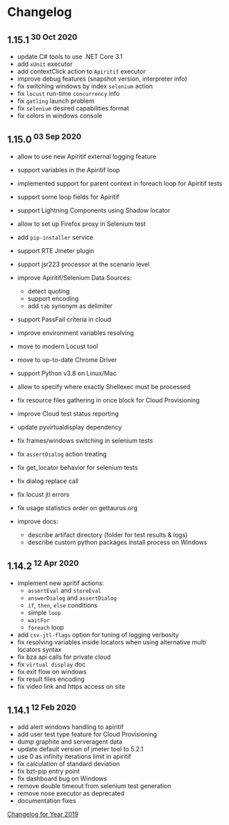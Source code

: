 # Changelog

## 1.15.1<sup> 30 Oct 2020</sup>
- update C# tools to use .NET Core 3.1
- add `xUnit` executor
- add contextClick action to `Apiritif` executor
- improve debug features (snapshot version, interpreter info)
- fix switching windows by index `selenium` action
- fix `locust` run-time `concurrency` info
- fix `gatling` launch problem
- fix `selenium` desired capabilities format
- fix colors in windows console

## 1.15.0<sup> 03 Sep 2020</sup>
- allow to use new Apiritif external logging feature
- support variables in the Apiritif loop
- implemented support for parent context in foreach loop for Apiritif tests
- support some loop fields for Apiritif
- support Lightning Components using Shadow locator
- allow to set up Firefox proxy in Selenium test
- add `pip-installer` service
- support RTE Jmeter plugin
- support jsr223 processor at the scenario level
- improve Apiritif/Selenium Data Sources:
    - detect quoting
    - support encoding
    - add `tab` synonym as delimiter
- support PassFail criteria in cloud
- improve environment variables resolving
- move to modern Locust tool
- move to up-to-date Chrome Driver
- support Python v3.8 on Linux/Mac
- allow to specify where exactly Shellexec must be processed
- fix resource files gathering in once block for Cloud Provisioning
- improve Cloud test status reporting
- update pyvirtualdisplay dependency
- fix frames/windows switching in selenium tests
- fix `assertDialog` action treating
- fix get_locator behavior for selenium tests
- fix dialog replace call
- fix locust jtl errors
- fix usage statistics order on gettaurus.org

- improve docs:
    - describe artifact directory (folder for test results & logs)
    - describe custom python packages install process on Windows
    
## 1.14.2<sup> 12 Apr 2020</sup>
- implement new apritif actions:
  - `assertEval` and `storeEval`
  - `answerDialog` and `assertDialog`
  - `if`, `then`, `else` conditions
  - simple `loop`
  - `waitFor`
  - `foreach` loop
- add `csv-jtl-flags` option for tuning of logging verbosity
- fix resolving variables inside locators when using alternative multi locators syntax
- fix bza api calls for private cloud
- fix `virtual display` doc
- fix exit flow on windows
- fix result files encoding
- fix video link and https access on site

## 1.14.1<sup> 12 Feb 2020</sup>
- add alert windows handling to apiritif
- add user test type feature for Cloud Provisioning
- dump graphite and serveragent data
- update default version of jmeter tool to 5.2.1
- use 0 as infinity iterations limit in apiritif
- fix calculation of standard deviation
- fix bzt-pip entry point
- fix dashboard bug on Windows
- remove double timeout from selenium test generation
- remove nose executor as deprecated
- documentation fixes

[Changelog for Year 2019](Changelog2019.md)